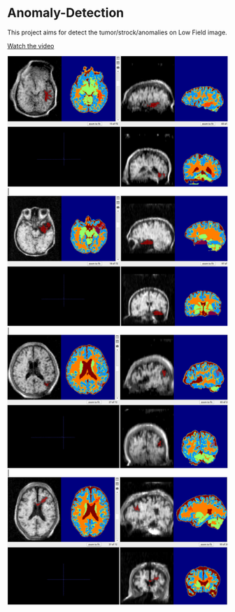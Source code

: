 # Anomaly-Detection

This project aims for detect the tumor/strock/anomalies on Low Field image.

[Watch the video](./seg_leision.gif)

![Project Screenshot](./image.png) | ![Project Screenshot](./image1.png) | ![Project Screenshot](./image2.png) | ![Project Screenshot](./image3.png)


